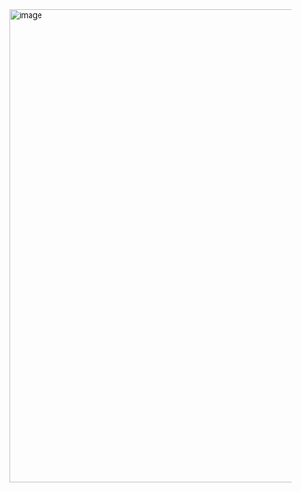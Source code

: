 <img width="845" alt="image" src="https://github.com/bashkov-01/rtippo/assets/52044554/2e0cbf98-1a74-4984-b25a-df848c48871c">
